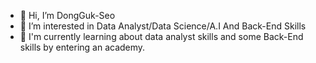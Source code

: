 - 👋 Hi, I’m DongGuk-Seo
- 👀 I’m interested in Data Analyst/Data Science/A.I And Back-End Skills
- 🌱 I'm currently learning about data analyst skills and some Back-End skills by entering an academy.

<!---
DongGuk-Seo/DongGuk-Seo is a ✨ special ✨ repository because its `README.md` (this file) appears on your GitHub profile.
You can click the Preview link to take a look at your changes.
--->
